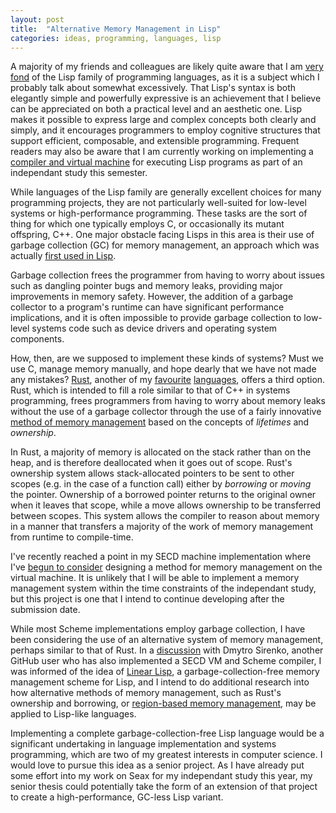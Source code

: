 ```yaml
---
layout: post
title:  "Alternative Memory Management in Lisp"
categories: ideas, programming, languages, lisp
---
```


A majority of my friends and colleagues are likely quite aware that I am [very fond](http://hawkweisman.me/seax/background/why-lisp.html) of the Lisp family of programming languages, as it is a subject which I probably talk about somewhat excessively. That Lisp's syntax is both elegantly simple and powerfully expressive is an achievement that I believe can be appreciated on both a practical level and an aesthetic one. Lisp makes it possible to express large and complex concepts both clearly and simply, and it encourages programmers to employ cognitive structures that support efficient, composable, and extensible programming. Frequent readers may also be aware that I am currently working on implementing a [compiler and virtual machine](http://hawkweisman.me/seax/README.html) for executing Lisp programs as part of an independant study this semester.

While languages of the Lisp family are generally excellent choices for many programming projects, they are not particularly well-suited for low-level systems or high-performance programming. These tasks are the sort of thing for which one typically employs C, or occasionally its mutant offspring, C++. One major obstacle facing Lisps in this area is their use of garbage collection (GC) for memory management, an approach which was actually [first used in Lisp](http://en.wikipedia.org/wiki/Garbage_collection_(computer_science)). 

Garbage collection frees the programmer from having to worry about issues such as dangling pointer bugs and memory leaks, providing major improvements in memory safety. However, the addition of a garbage collector to a program's runtime can have significant performance implications, and it is often impossible to provide garbage collection to low-level systems code such as device drivers and operating system components.

How, then, are we supposed to implement these kinds of systems? Must we use C, manage memory manually, and hope dearly that we have not made any mistakes? [Rust](http://www.rust-lang.org), another of my [favourite](http://hawkweisman.me/notebook/rust,programming/2015/01/20/first-steps-in-rust/) [languages](http://hawkweisman.me/seax/implementation/why-rust.html), offers a third option. Rust, which is intended to fill a role similar to that of C++ in systems programming, frees programmers from having to worry about memory leaks without the use of a garbage collector through the use of a fairly innovative [method of memory management](http://paulkoerbitz.de/posts/Understanding-Pointers-Ownership-and-Lifetimes-in-Rust.html) based on the concepts of _lifetimes_ and _ownership_. 

In Rust, a majority of memory is allocated on the stack rather than on the heap, and is therefore deallocated when it goes out of scope. Rust's ownership system allows stack-allocated pointers to be sent to other scopes (e.g. in the case of a function call) either by _borrowing_ or _moving_ the pointer. Ownership of a borrowed pointer returns to the original owner when it leaves that scope, while a move allows ownership to be transferred between scopes. This system allows the compiler to reason about memory in a manner that transfers a majority of the work of memory management from runtime to compile-time.

I've recently reached a point in my SECD machine implementation where I've [begun to consider](https://github.com/hawkw/seax/issues/76) designing a method for memory management on the virtual machine. It is unlikely that I will be able to implement a memory management system within the time constraints of the independant study, but this project is one that I intend to continue developing after the submission date. 

While most Scheme implementations employ garbage collection, I have been considering the use of an alternative system of memory management, perhaps similar to that of Rust. In a [discussion](https://github.com/hawkw/seax/issues/76#issuecomment-93078031) with Dmytro Sirenko, another GitHub user who has also implemented a SECD VM and Scheme compiler, I was informed of the idea of [Linear Lisp](http://home.pipeline.com/%7Ehbaker1/LinearLisp.html), a garbage-collection-free memory management scheme for Lisp, and I intend to do additional research into how alternative methods of memory management, such as Rust's ownership and borrowing, or [region-based memory management](http://en.wikipedia.org/wiki/Region-based_memory_management), may be applied to Lisp-like languages.

Implementing a complete garbage-collection-free Lisp language would be a significant undertaking in language implementation and systems programming, which are two of my greatest interests in computer science. I would love to pursue this idea as a senior project. As I have already put some effort into my work on Seax for my independant study this year, my senior thesis could potentially take the form of an extension of that project to create a high-performance, GC-less Lisp variant.